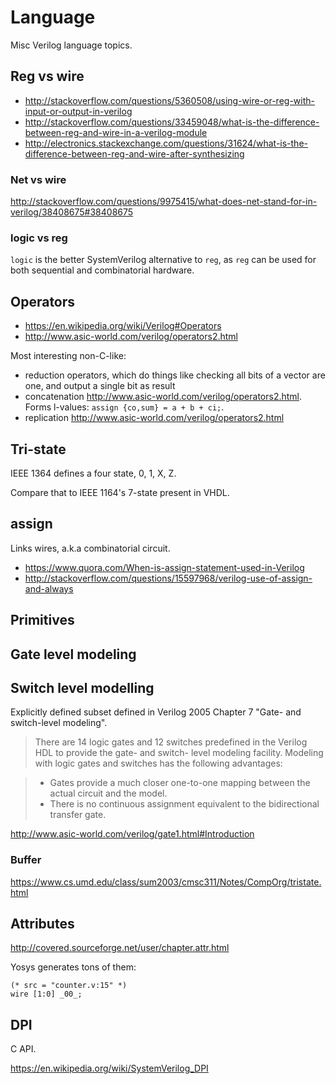 # Language

Misc Verilog language topics.

## Reg vs wire

- <http://stackoverflow.com/questions/5360508/using-wire-or-reg-with-input-or-output-in-verilog>
- <http://stackoverflow.com/questions/33459048/what-is-the-difference-between-reg-and-wire-in-a-verilog-module>
- <http://electronics.stackexchange.com/questions/31624/what-is-the-difference-between-reg-and-wire-after-synthesizing>

### Net vs wire

<http://stackoverflow.com/questions/9975415/what-does-net-stand-for-in-verilog/38408675#38408675>

### logic vs reg

`logic` is the better SystemVerilog alternative to `reg`, as `reg` can be used for both sequential and combinatorial hardware.

## Operators

- <https://en.wikipedia.org/wiki/Verilog#Operators>
- <http://www.asic-world.com/verilog/operators2.html>

Most interesting non-C-like:

- reduction operators, which do things like checking all bits of a vector are one, and output a single bit as result
- concatenation <http://www.asic-world.com/verilog/operators2.html>. Forms l-values: `assign {co,sum} = a + b + ci;`.
- replication <http://www.asic-world.com/verilog/operators2.html>

## Tri-state

IEEE 1364 defines a four state, 0, 1, X, Z.

Compare that to IEEE 1164's 7-state present in VHDL.

## assign

Links wires, a.k.a combinatorial circuit.

- <https://www.quora.com/When-is-assign-statement-used-in-Verilog>
- <http://stackoverflow.com/questions/15597968/verilog-use-of-assign-and-always>

## Primitives

## Gate level modeling

## Switch level modelling

Explicitly defined subset defined in Verilog 2005 Chapter 7 "Gate- and switch-level modeling".

> There are 14 logic gates and 12 switches predefined in the Verilog HDL to provide the gate- and switch- level modeling facility. Modeling with logic gates and switches has the following advantages:

> - Gates provide a much closer one-to-one mapping between the actual circuit and the model.
> - There is no continuous assignment equivalent to the bidirectional transfer gate.

<http://www.asic-world.com/verilog/gate1.html#Introduction>

### Buffer

<https://www.cs.umd.edu/class/sum2003/cmsc311/Notes/CompOrg/tristate.html>

## Attributes

<http://covered.sourceforge.net/user/chapter.attr.html>

Yosys generates tons of them:

    (* src = "counter.v:15" *)
    wire [1:0] _00_;

## DPI

C API.

<https://en.wikipedia.org/wiki/SystemVerilog_DPI>
